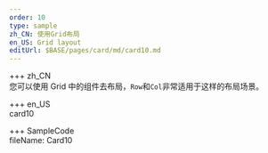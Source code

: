 ```yaml
---
order: 10
type: sample
zh_CN: 使用Grid布局
en_US: Grid layout
editUrl: $BASE/pages/card/md/card10.md
---
```


+++ zh_CN  
您可以使用 Grid 中的组件去布局，<Code>Row</Code>和<Code>Col</Code>非常适用于这样的布局场景。

+++ en_US  
card10

+++ SampleCode  
fileName: Card10
